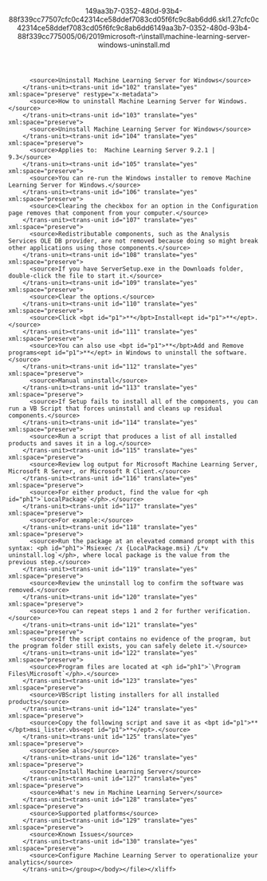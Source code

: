 <?xml version="1.0"?><xliff version="1.2" xmlns="urn:oasis:names:tc:xliff:document:1.2" xmlns:xsi="http://www.w3.org/2001/XMLSchema-instance" xsi:schemaLocation="urn:oasis:names:tc:xliff:document:1.2 xliff-core-1.2-transitional.xsd"><file datatype="xml" original="machine-learning-server-windows-uninstall.md" source-language="en-US" target-language="en-US"><header><tool tool-id="mdxliff" tool-name="mdxliff" tool-version="1.0-1931010" tool-company="Microsoft" /><xliffext:skl_file_name xmlns:xliffext="urn:microsoft:content:schema:xliffextensions">149aa3b7-0352-480d-93b4-88f339cc77507cfc0c42314ce58ddef7083cd05f6fc9c8ab6dd6.skl</xliffext:skl_file_name><xliffext:version xmlns:xliffext="urn:microsoft:content:schema:xliffextensions">1.2</xliffext:version><xliffext:ms.openlocfilehash xmlns:xliffext="urn:microsoft:content:schema:xliffextensions">7cfc0c42314ce58ddef7083cd05f6fc9c8ab6dd6</xliffext:ms.openlocfilehash><xliffext:ms.sourcegitcommit xmlns:xliffext="urn:microsoft:content:schema:xliffextensions">149aa3b7-0352-480d-93b4-88f339cc7750</xliffext:ms.sourcegitcommit><xliffext:ms.lasthandoff xmlns:xliffext="urn:microsoft:content:schema:xliffextensions">05/06/2019</xliffext:ms.lasthandoff><xliffext:ms.openlocfilepath xmlns:xliffext="urn:microsoft:content:schema:xliffextensions">microsoft-r\install\machine-learning-server-windows-uninstall.md</xliffext:ms.openlocfilepath></header><body><group id="content" extype="content"><trans-unit id="101" translate="yes" xml:space="preserve" restype="x-metadata">
          <source>Uninstall Machine Learning Server for Windows</source>
        </trans-unit><trans-unit id="102" translate="yes" xml:space="preserve" restype="x-metadata">
          <source>How to uninstall Machine Learning Server for Windows.</source>
        </trans-unit><trans-unit id="103" translate="yes" xml:space="preserve">
          <source>Uninstall Machine Learning Server for Windows</source>
        </trans-unit><trans-unit id="104" translate="yes" xml:space="preserve">
          <source>Applies to:  Machine Learning Server 9.2.1 | 9.3</source>
        </trans-unit><trans-unit id="105" translate="yes" xml:space="preserve">
          <source>You can re-run the Windows installer to remove Machine Learning Server for Windows.</source>
        </trans-unit><trans-unit id="106" translate="yes" xml:space="preserve">
          <source>Clearing the checkbox for an option in the Configuration page removes that component from your computer.</source>
        </trans-unit><trans-unit id="107" translate="yes" xml:space="preserve">
          <source>Redistributable components, such as the Analysis Services OLE DB provider, are not removed because doing so might break other applications using those components.</source>
        </trans-unit><trans-unit id="108" translate="yes" xml:space="preserve">
          <source>If you have ServerSetup.exe in the Downloads folder, double-click the file to start it.</source>
        </trans-unit><trans-unit id="109" translate="yes" xml:space="preserve">
          <source>Clear the options.</source>
        </trans-unit><trans-unit id="110" translate="yes" xml:space="preserve">
          <source>Click <bpt id="p1">**</bpt>Install<ept id="p1">**</ept>.</source>
        </trans-unit><trans-unit id="111" translate="yes" xml:space="preserve">
          <source>You can also use <bpt id="p1">**</bpt>Add and Remove programs<ept id="p1">**</ept> in Windows to uninstall the software.</source>
        </trans-unit><trans-unit id="112" translate="yes" xml:space="preserve">
          <source>Manual uninstall</source>
        </trans-unit><trans-unit id="113" translate="yes" xml:space="preserve">
          <source>If Setup fails to install all of the components, you can run a VB Script that forces uninstall and cleans up residual components.</source>
        </trans-unit><trans-unit id="114" translate="yes" xml:space="preserve">
          <source>Run a script that produces a list of all installed products and saves it in a log.</source>
        </trans-unit><trans-unit id="115" translate="yes" xml:space="preserve">
          <source>Review log output for Microsoft Machine Learning Server, Microsoft R Server, or Microsoft R Client.</source>
        </trans-unit><trans-unit id="116" translate="yes" xml:space="preserve">
          <source>For either product, find the value for <ph id="ph1">`LocalPackage`</ph>.</source>
        </trans-unit><trans-unit id="117" translate="yes" xml:space="preserve">
          <source>For example:</source>
        </trans-unit><trans-unit id="118" translate="yes" xml:space="preserve">
          <source>Run the package at an elevated command prompt with this syntax: <ph id="ph1">`Msiexec /x {LocalPackage.msi} /L*v uninstall.log`</ph>, where local package is the value from the previous step.</source>
        </trans-unit><trans-unit id="119" translate="yes" xml:space="preserve">
          <source>Review the uninstall log to confirm the software was removed.</source>
        </trans-unit><trans-unit id="120" translate="yes" xml:space="preserve">
          <source>You can repeat steps 1 and 2 for further verification.</source>
        </trans-unit><trans-unit id="121" translate="yes" xml:space="preserve">
          <source>If the script contains no evidence of the program, but the program folder still exists, you can safely delete it.</source>
        </trans-unit><trans-unit id="122" translate="yes" xml:space="preserve">
          <source>Program files are located at <ph id="ph1">`\Program Files\Microsoft`</ph>.</source>
        </trans-unit><trans-unit id="123" translate="yes" xml:space="preserve">
          <source>VBScript listing installers for all installed products</source>
        </trans-unit><trans-unit id="124" translate="yes" xml:space="preserve">
          <source>Copy the following script and save it as <bpt id="p1">**</bpt>msi_lister.vbs<ept id="p1">**</ept>.</source>
        </trans-unit><trans-unit id="125" translate="yes" xml:space="preserve">
          <source>See also</source>
        </trans-unit><trans-unit id="126" translate="yes" xml:space="preserve">
          <source>Install Machine Learning Server</source>
        </trans-unit><trans-unit id="127" translate="yes" xml:space="preserve">
          <source>What's new in Machine Learning Server</source>
        </trans-unit><trans-unit id="128" translate="yes" xml:space="preserve">
          <source>Supported platforms</source>
        </trans-unit><trans-unit id="129" translate="yes" xml:space="preserve">
          <source>Known Issues</source>
        </trans-unit><trans-unit id="130" translate="yes" xml:space="preserve">
          <source>Configure Machine Learning Server to operationalize your analytics</source>
        </trans-unit></group></body></file></xliff>